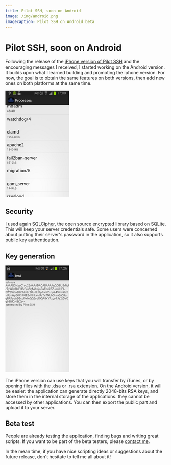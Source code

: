 ```yaml
---
title: Pilot SSH, soon on Android
image: /img/android.png
imagecaption: Pilot SSH on Android beta
---
```


# Pilot SSH, soon on Android

Following the release of the [iPhone version of Pilot SSH](https://itunes.apple.com/us/app/pilot-ssh/id591678815?l=fr&ls=1&mt=8) and the encouraging messages I received, I started working on the Android version. It builds upon what I learned building and promoting the iphone version. For now, the goal is to obtain the same features on both versions, then add new ones on both platforms at the same time.

![Manage your processes](/img/android.png)

## Security

I used again [SQLCipher](http://sqlcipher.net/), the open source encrypted library based on SQLite. This will keep your server credentials safe. Some users were concerned about putting their server's password in the application, so it also supports public key authentication.

## Key generation

![Copy easily your public key string](/img/key-generation.png)

The iPhone version can use keys that you will transfer by iTunes, or by opening files with the .dsa or .rsa extension. On the Android version, it will be easier: the application can generate directly 2048-bits RSA keys, and store them in the internal storage of the applications. they cannot be accessed by other applications. You can then export the public part and upload it to your server.

## Beta test

People are already testing the application, finding bugs and writing great scripts. If you want to be part of the beta testers, please <a href onmouseover="this.setAttribute('href', 'moc.hsstolip@tcatnoc:otliam'.split('').reverse().join(''))">contact me</a>.

In the mean time, if you have nice scripting ideas or suggestions about the future release, don't hesitate to tell me all about it!
